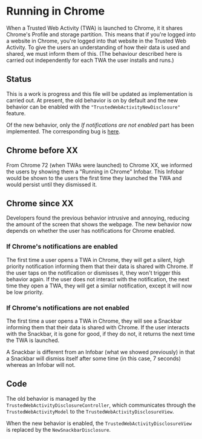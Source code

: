 # Running in Chrome

When a Trusted Web Activity (TWA) is launched to Chrome, it it shares Chrome's
Profile and storage partition.
This means that if you're logged into a website in Chrome, you're logged into
that website in the Trusted Web Activity.
To give the users an understanding of how their data is used and shared, we
must inform them of this.
(The behaviour described here is carried out independently for each TWA the
user installs and runs.)

## Status

This is a work is progress and this file will be updated as implementation is
carried out.
At present, the old behavior is on by default and the new behavior can be
enabled with the `"TrustedWebActivityNewDisclosure"` feature.

Of the new behavior, only the *If notifications are not enabled* part has
been implemented.
The corresponding bug is [here](https://crbug.com/1068106).

## Chrome before XX

From Chrome 72 (when TWAs were launched) to Chrome XX, we informed the users by
showing them a "Running in Chrome" Infobar.
This Infobar would be shown to the users the first time they launched the TWA
and would persist until they dismissed it.

## Chrome since XX

Developers found the previous behavior intrusive and annoying, reducing the
amount of the screen that shows the webpage.
The new behavior now depends on whether the user has notifications for Chrome
enabled.

### If Chrome's notifications are enabled

The first time a user opens a TWA in Chrome, they will get a silent, high
priority notification informing them that their data is shared with Chrome.
If the user taps on the notification or dismisses it, they won't trigger this
behavior again.
If the user does not interact with the notification, the next time they open a
TWA, they will get a similar notification, except it will now be low priority.

### If Chrome's notifications are not enabled

The first time a user opens a TWA in Chrome, they will see a Snackbar informing
them that their data is shared with Chrome.
If the user interacts with the Snackbar, it is gone for good, if they do not,
it returns the next time the TWA is launched.

A Snackbar is different from an Infobar (what we showed previously) in that a
Snackbar will dismiss itself after some time (in this case, 7 seconds) whereas
an Infobar will not.

## Code

The old behavior is managed by the `TrustedWebActivityDisclosureController`,
which communicates through the `TrustedWebActivityModel` to the
`TrustedWebActivityDisclosureView`.

When the new behavior is enabled, the `TrustedWebActivityDisclosureView` is
replaced by the `NewSnackbarDisclosure`.

